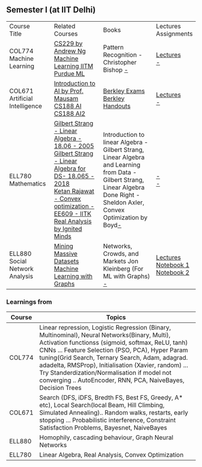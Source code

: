 ## Semester I (at IIT Delhi)

<table>
    <tbody>
        <tr>
            <td>Course<br/>Title</td>
            <td>Related Courses</td>
            <td>Books</td>
            <td>Lectures<br/>Assignments</td>
        </tr>
        <tr>
            <td>COL774<br/>Machine Learning</td>
            <td>
              <a href="https://www.youtube.com/watch?v=het9HFqo1TQ">CS229 by Andrew Ng</a><br/>
              <a href="https://www.youtube.com/playlist?list=PLyqSpQzTE6M-SISTunGRBRiZk7opYBf_K">Machine Learning IITM</a><br/>
              <a href="https://www.youtube.com/playlist?list=PL4FSfq6xtSvyqEsz3UUnAizemXJfQyDVD">Purdue ML</a>
            </td>
            <td>Pattern Recognition - Christopher Bishop <a href="#">-</a></td>
            <td><a href="https://drive.google.com/drive/folders/1WGocC7x2Ax8d9fLHeyOCNIH-k44HJQKB?usp=sharing">Lectures</a><br/><a href="#">-</a></td>
        </tr>
        <tr>
            <td>COL671<br/>Artificial Intelligence</td>
            <td>
              <a href="https://www.youtube.com/playlist?list=PLp6ek2hDcoNB_YJCruBFjhF79f5ZHyBuz">Introduction to AI by Prof. Mausam</a><br/>
              <a href="https://www.youtube.com/playlist?list=PL5gYI166VpDY6n0BGxNBkB-t1O0z4RmrJ">CS188 AI</a><br/>
              <a href="https://www.youtube.com/playlist?list=PLsOUugYMBBJENfZ3XAToMsg44W7LeUVhF">CS188 AI2</a>
            </td>
            <td><a href="https://ai.berkeley.edu/exams.html">Berkley Exams</a><br/><a href="https://ai.berkeley.edu/section_handouts.html">Berkley Handouts</a></td>
            <td><a href="https://drive.google.com/drive/folders/19jvNCQR4_2WWiuIHGHM-TuJFBOYwq0LN?usp=sharing">Lectures</a><br/><a href="#">-</a></td>
        </tr>
        <tr>
            <td>ELL780<br/>Mathematics</td>
            <td>
              <a href="https://www.youtube.com/playlist?list=PLE7DDD91010BC51F8">Gilbert Strang - Linear Algebra - 18.06 - 2005</a><br/>
              <a href="https://www.youtube.com/playlist?list=PLUl4u3cNGP63oMNUHXqIUcrkS2PivhN3k">Gilbert Strang - Linear Algebra for DS- 18.065 - 2018</a><br/>
              <a href="https://www.youtube.com/playlist?list=PLG4ZBab_DdoeZOWHJhUAA8fzTTumHP2O-">Ketan Rajawat - Convex optimization - EE609 - IITK</a><br/>
              <a href="https://www.youtube.com/playlist?list=PLTYWkBB_Zi67KTmbeDxxBPxcEeqPfPC6f">Real Analysis by Ignited Minds</a>
            </td>
            <td>Introduction to linear Algebra - Gilbert Strang,<br/> Linear Algebra and Learning from Data - Gilbert Strang,<br/> Linear Algebra Done Right - Sheldon Axler,<br/> Convex Optimization by Boyd<a href="#">-</a></td>
            <td><a href="#">-</a><br/><a href="#">-</a></td>
        </tr>
        <tr>
            <td>ELL880<br/>Social Network Analysis</td>
            <td>
              <a href="https://www.youtube.com/@miningmassivedatasets6799">Mining Massive Datasets</a><br/>
              <a href="https://www.youtube.com/playlist?list=PLoROMvodv4rPLKxIpqhjhPgdQy7imNkDn">Machine Learning with Graphs</a>
            </td>
            <td>Networks, Crowds, and Markets Jon Kleinberg (For ML with Graphs) <a href="#">-</a></td>
            <td><a href="https://drive.google.com/drive/folders/1l4bj8_IxmOGqLCxChV4-6jiO1bLZHEQ8?usp=sharing">Lectures</a><br/><a href="https://colab.research.google.com/drive/1jx1sSc9NH_QJGxJq2JxNNZMg2oKJLkVh?usp=sharing">Notebook 1</a><br/><a href="https://colab.research.google.com/drive/1eSW6EO_cQZMkDxqI2Dxrf8nvPprsljkn?usp=sharing">Notebook 2</a></td>
        </tr>
    </tbody>
</table>












### Learnings from

| Course  |      Topics     |
|----------|-------------|
| COL774 | Linear repression, Logistic Regression (Binary, Multinominal), Neural Networks(Binary, Multi), Activation functionss (sigmoid, softmax, ReLU, tanh) CNNs ... Feature Selection (PSO, PCA), Hyper Param tuning(Grid Search, Ternary Search, Adam, adagrad. adadelta, RMSProp), Initialisation (Xavier, random) ... Try Standerdization/Normalisation if model not converging ..  AutoEncoder, RNN, PCA, NaiveBayes, Decision Trees |
| COL671 | Search (DFS, iDFS, Bredth FS, Best FS, Greedy, A* etc), Local Search(local Beam, Hill Climbing, Simulated Annealing).. Random walks, restarts, early stopping ... Probabilistic interference, Constraint Satisfaction Problems, Bayesnet, NaiveBayes|
| ELL880 | Homophily, cascading behaviour, Graph Neural Networks |
| ELL780 | Linear Algebra, Real Analysis, Convex Optimization |
